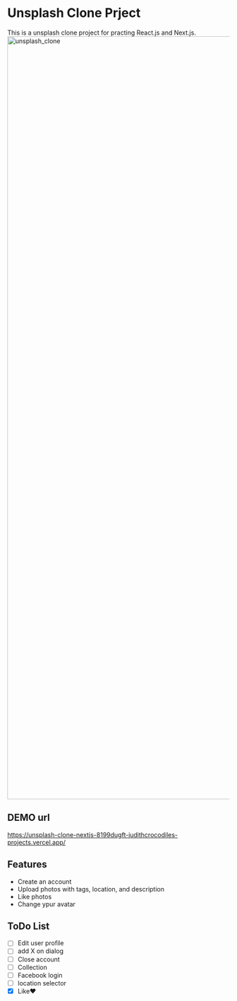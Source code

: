 # Unsplash Clone Prject

This is a unsplash clone project for practing React.js and Next.js.
<img width="1728" alt="unsplash_clone" src="https://github.com/user-attachments/assets/bbcc71d3-7842-4777-9481-65cbe29ca075">

## DEMO url
https://unsplash-clone-nextjs-8199dugft-judithcrocodiles-projects.vercel.app/

## Features
- Create an account
- Upload photos with tags, location, and description
- Like photos
- Change ypur avatar

## ToDo List

- [ ] Edit user profile
- [ ] add X on dialog
- [ ] Close account
- [ ] Collection
- [ ] Facebook login
- [ ] location selector
- [x] Like❤️
